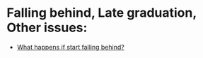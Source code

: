# Falling behind, Late graduation, Other issues:

- [What happens if start falling behind?](../item/FALL_BEHIND.md)

